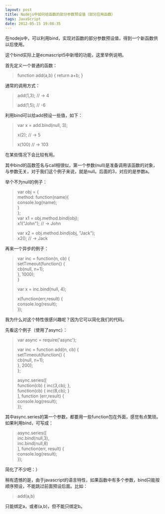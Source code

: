 ```yaml
---
layout: post
title: Nodejs中如何给函数的部分参数预设值（部分应用函数）
tags: JavaScript
date: 2012-05-15 19:08:35
---
```


在nodejs中，可以利用bind，实现对函数的部分参数预设值，得到一个新函数供以后使用。

这个bind实际上是ecmascript5中新增的功能，这里举例说明。

首先定义一个普通的函数：

> <font style="background-color: #ffffff">function add(a,b) { return a+b; }</font>

通常的调用方式：

> <font style="background-color: #ffffff">add(1,3); // -> 4</font>
> 
> <font style="background-color: #ffffff">add(1,5); // -6</font>

利用bind可以给add预设一些值，如下：

> <font style="background-color: #ffffff">var x = add.bind(null, 3);</font>
> 
> <font style="background-color: #ffffff">x(2);  // -> 5</font>
> 
> <font style="background-color: #ffffff">x(100) // -> 103</font>

在某些情况下会比较有用。

其中bind的函数签名与call相很似，第一个参数(null)是准备调用该函数的对象，与参数无关，对于我们这个例子来说，就是null。后面的3，对应的是参数a。

举个不为null的例子：

> var obj = {      
>   method: function(name){       
>     console.log(name);       
>   }       
> };       
> var x1 = obj.method.bind(obj);       
> x1("John"); // -> John
> 
> var x2 = obj.method.bind(obj, "Jack");      
> x2(); // -> Jack

再来一个异步的例子：

> var inc = function(n, cb) {      
>     setTimeout(function() {       
>         cb(null, n+1);       
>     }, 1000);       
> }
> 
> var x = inc.bind(null, 4);
> 
> x(function(err,result) {      
>     console.log(result);       
> });
> 
>  

我为什么对这个特性很感兴趣呢？因为它可以简化我们的代码。

先看这个例子（使用了async）：

> var async = require('async');
> 
> var inc = function add(n, cb) {      
>     setTimeout(function() {       
>         cb(null, n+1);       
>     }, 200);       
> };
> 
> async.series([      
>     function(cb) { inc(3,cb); },       
>     function(cb) { inc(8,cb); }       
> ], function (err,result) {       
>     console.log(result);       
> });       
> 
>  

其中async.series的第一个参数，都要用一些function包在外面，感觉有点繁琐。如果利用bind，可写成：

> async.series([      
>     inc.bind(null,3),       
>     inc.bind(null,8)       
> ], function(err, result) {       
>     console.log(result);       
> });
> 
>  

简化了不少吧：）

稍有遗憾的是，由于javascript的语言特性，如果函数中有多个参数，bind只能按顺序预设，不能跳过前面预设后面。比如：

> add(a,b)

只能绑定a，或者(a,b)，但不能只绑定b。
